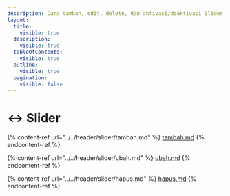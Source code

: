 ```yaml
---
description: Cara tambah, edit, delete, dan aktivasi/deaktivasi Slider.
layout:
  title:
    visible: true
  description:
    visible: true
  tableOfContents:
    visible: true
  outline:
    visible: true
  pagination:
    visible: false
---
```


# ↔️ Slider

{% content-ref url="../../header/slider/tambah.md" %}
[tambah.md](../../header/slider/tambah.md)
{% endcontent-ref %}

{% content-ref url="../../header/slider/ubah.md" %}
[ubah.md](../../header/slider/ubah.md)
{% endcontent-ref %}

{% content-ref url="../../header/slider/hapus.md" %}
[hapus.md](../../header/slider/hapus.md)
{% endcontent-ref %}
